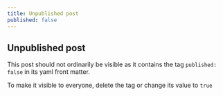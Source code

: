 ```yaml
---
title: Unpublished post
published: false
---
```


## Unpublished post

This post should not ordinarily be visible as it contains the tag ```published: false``` in its yaml front matter.

To make it visible to everyone, delete the tag or change its value to ```true```
